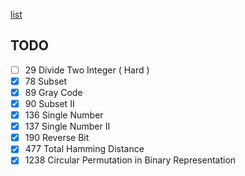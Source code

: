 
[list](https://leetcode.com/tag/bit-manipulation/)


## TODO
- [ ] 29   Divide Two Integer ( Hard )
- [x] 78   Subset
- [x] 89   Gray Code
- [x] 90   Subset II
- [x] 136  Single Number
- [x] 137  Single Number II
- [x] 190  Reverse Bit
- [x] 477  Total Hamming Distance
- [x] 1238 Circular Permutation in Binary Representation